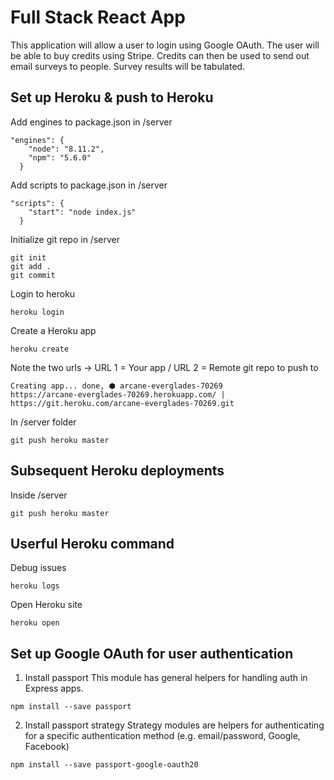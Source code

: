 # Full Stack React App
This application will allow a user to login using Google OAuth.
The user will be able to buy credits using Stripe.
Credits can then be used to send out email surveys to people.
Survey results will be tabulated.

## Set up Heroku & push to Heroku
Add engines to package.json in /server
```
"engines": {
    "node": "8.11.2",
    "npm": "5.6.0"
  }
```
Add scripts to package.json in /server
```
"scripts": {
    "start": "node index.js"
  }
```
Initialize git repo in /server
```
git init
git add .
git commit
```
Login to heroku
```
heroku login
```
Create a Heroku app
```
heroku create
```
Note the two urls -> URL 1 = Your app / URL 2 = Remote git repo to push to
```
Creating app... done, ⬢ arcane-everglades-70269
https://arcane-everglades-70269.herokuapp.com/ | https://git.heroku.com/arcane-everglades-70269.git
```
In /server folder
```
git push heroku master
```

## Subsequent Heroku deployments
Inside /server
```
git push heroku master
```

## Userful Heroku command
Debug issues
```
heroku logs
```
Open Heroku site
```
heroku open
```

## Set up Google OAuth for user authentication

1. Install passport
This module has general helpers for handling auth in Express apps.

```
npm install --save passport
```

2. Install passport strategy 
Strategy modules are helpers for authenticating for a specific authentication method (e.g. email/password, Google, Facebook)
```
npm install --save passport-google-oauth20
```
